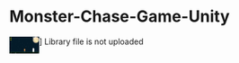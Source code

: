 # Monster-Chase-Game-Unity
<img align="left" alt="bilgehangecici | Instagram" height="30px" src="/image/Screenshot (167).png" />]
Library file is not uploaded
